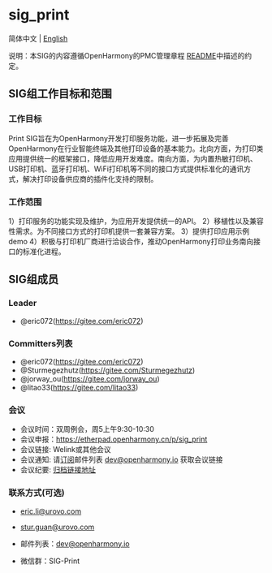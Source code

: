 # sig_print
简体中文 | [English](./sig_print.md)

说明：本SIG的内容遵循OpenHarmony的PMC管理章程 [README](../..zh/pmc.md)中描述的约定。

## SIG组工作目标和范围

### 工作目标
Print SIG旨在为OpenHarmony开发打印服务功能，进一步拓展及完善OpenHarmony在行业智能终端及其他打印设备的基本能力。北向方面，为打印类应用提供统一的框架接口，降低应用开发难度。南向方面，为内置热敏打印机、USB打印机、蓝牙打印机、WiFi打印机等不同的接口方式提供标准化的通讯方式，解决打印设备供应商的插件化支持的限制。

### 工作范围
1）打印服务的功能实现及维护，为应用开发提供统一的API。
2）移植性以及兼容性需求。为不同接口方式的打印机提供一套兼容方案。
3）提供打印应用示例demo
4）积极与打印机厂商进行洽谈合作，推动OpenHarmony打印业务南向接口的标准化进程。

## SIG组成员

### Leader
- @eric072(https://gitee.com/eric072)

### Committers列表
- @eric072(https://gitee.com/eric072)
- @Sturmegezhutz(https://gitee.com/Sturmegezhutz)
- @jorway_ou(https://gitee.com/jorway_ou)
- @litao33(https://gitee.com/litao33)

### 会议
 - 会议时间：双周例会，周5上午9:30-10:30
 - 会议申报：https://etherpad.openharmony.cn/p/sig_print
 - 会议链接: Welink或其他会议
 - 会议通知: 请[订阅](https://lists.openatom.io/hyperkitty/list/dev@openharmony.io/)邮件列表 dev@openharmony.io 获取会议链接
 - 会议纪要: [归档链接地址](https://gitee.com/openharmony-sig/sig-content/tree/master/print/meetings)

### 联系方式(可选)
 - eric.li@urovo.com
 - stur.guan@urovo.com


- 邮件列表：dev@openharmony.io
- 微信群：SIG-Print
